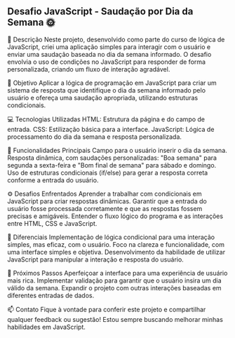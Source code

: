 ## Desafio JavaScript - Saudação por Dia da Semana 🌞

🚀 Descrição
Neste projeto, desenvolvido como parte do curso de lógica de JavaScript, criei uma aplicação simples para interagir com o usuário e enviar uma saudação baseada no dia da semana informado. O desafio envolvia o uso de condições no JavaScript para responder de forma personalizada, criando um fluxo de interação agradável.

🎯 Objetivo
Aplicar a lógica de programação em JavaScript para criar um sistema de resposta que identifique o dia da semana informado pelo usuário e ofereça uma saudação apropriada, utilizando estruturas condicionais.

💻 Tecnologias Utilizadas
HTML: Estrutura da página e do campo de entrada.
CSS: Estilização básica para a interface.
JavaScript: Lógica de processamento do dia da semana e resposta personalizada.

🌟 Funcionalidades Principais
Campo para o usuário inserir o dia da semana.
Resposta dinâmica, com saudações personalizadas: "Boa semana" para segunda a sexta-feira e "Bom final de semana" para sábado e domingo.
Uso de estruturas condicionais (if/else) para gerar a resposta correta conforme a entrada do usuário.

⚙️ Desafios Enfrentados
Aprender a trabalhar com condicionais em JavaScript para criar respostas dinâmicas.
Garantir que a entrada do usuário fosse processada corretamente e que as respostas fossem precisas e amigáveis.
Entender o fluxo lógico do programa e as interações entre HTML, CSS e JavaScript.

🎨 Diferenciais
Implementação de lógica condicional para uma interação simples, mas eficaz, com o usuário.
Foco na clareza e funcionalidade, com uma interface simples e objetiva.
Desenvolvimento da habilidade de utilizar JavaScript para manipular a interação e resposta do usuário.

📌 Próximos Passos
Aperfeiçoar a interface para uma experiência de usuário mais rica.
Implementar validação para garantir que o usuário insira um dia válido da semana.
Expandir o projeto com outras interações baseadas em diferentes entradas de dados.

📫 Contato
Fique à vontade para conferir este projeto e compartilhar qualquer feedback ou sugestão! Estou sempre buscando melhorar minhas habilidades em JavaScript.
